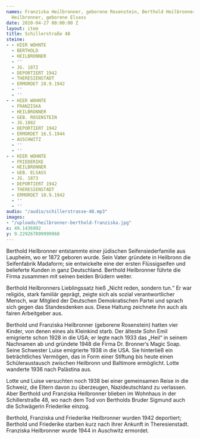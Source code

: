 ```yaml
---
names: Franziska Heilbronner, geborene Rosenstein, Berthold Heilbronner und Friederike
  Heilbronner, geborene Elsass
date: 2010-04-27 00:00:00 Z
layout: item
title: Schillerstraße 48
steine:
- - HIER WOHNTE
  - BERTHOLD
  - HEILBRONNER
  - ''
  - JG. 1872
  - DEPORTIERT 1942
  - THERESIENSTADT
  - ERMORDET 28.9.1942
  - ''
  - ''
- - HIER WOHNTE
  - FRANZISKA
  - HEILBRONNER
  - GEB. ROSENSTEIN
  - JG.1882
  - DEPORTIERT 1942
  - ERMORDET 16.5.1944
  - AUSCHWITZ
  - ''
  - ''
- - HIER WOHNTE
  - FRIEDERIKE
  - HEILBRONNER
  - GEB. ELSASS
  - JG. 1873
  - DEPORTIERT 1942
  - THERESIENSTADT
  - ERMORDET 10.9.1942
  - ''
  - ''
audio: "/audio/schillerstrasse-48.mp3"
images:
- "/uploads/heilbronner-berthold-franziska.jpg"
x: 49.1436992
y: 9.229267899999968
---
```


Berthold Heilbronner entstammte einer jüdischen Seifensiederfamilie aus Laupheim, wo er 1872 geboren wurde. Sein Vater gründete in Heilbronn die Seifenfabrik Madaform; sie entwickelte eine der ersten Flüssigseifen und belieferte Kunden in ganz Deutschland. Berthold Heilbronner führte die Firma zusammen mit seinen beiden Brüdern weiter.

Berthold Heilbronners Lieblingssatz hieß „Nicht reden, sondern tun.“ Er war religiös, stark familiär geprägt, zeigte sich als sozial verantwortlicher Mensch, war Mitglied der Deutschen Demokratischen Partei und sprach sich gegen das Standesdenken aus. Diese Haltung zeichnete ihn auch als fairen Arbeitgeber aus.

Berthold und Franziska Heilbronner (geborene Rosenstein) hatten vier Kinder, von denen eines als Kleinkind starb. Der älteste Sohn Emil emigrierte schon 1928 in die USA; er legte nach 1933 das „Heil“ in seinem Nachnamen ab und gründete 1948 die Firma Dr. Bronner‘s Magic Soap. Seine Schwester Luise emigrierte 1938 in die USA. Sie hinterließ ein beträchtliches Vermögen, das in Form einer Stiftung bis heute einen Schüleraustausch zwischen Heilbronn und Baltimore ermöglicht. Lotte wanderte 1936 nach Palästina aus.

Lotte und Luise versuchten noch 1938 bei einer gemeinsamen Reise in die Schweiz, die Eltern davon zu überzeugen, Nazideutschland zu verlassen. Aber Berthold und Franziska Heilbronner blieben im Wohnhaus in der Schillerstraße 48, wo nach dem Tod von Bertholds Bruder Sigmund auch die Schwägerin Friederike einzog.

Berthold, Franziska und Friederike Heilbronner wurden 1942 deportiert; Berthold und Friederike starben kurz nach ihrer Ankunft in Theresienstadt. Franziska Heilbronner wurde 1944 in Auschwitz ermordet.